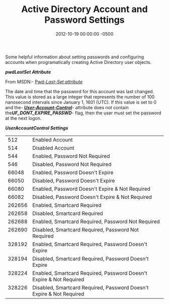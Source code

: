 ﻿---
layout: post
title:  Active Directory Account and Password Settings
date:   2012-10-19 00:00:00 -0500
categories: IT
---






Some helpful information about setting passwords and configuring accounts when programatically creating Active Directory user objects.



***pwdLastSet Attribute***

From MSDN:- <a href="http://msdn.microsoft.com/en-us/library/windows/desktop/ms679430(v=vs.85).aspx">Pwd-<em>Last</em>-<em>Set attribute</em></a>

The date and time that the password for this account was last changed. This value is stored as a large integer that represents the number of 100 nanosecond intervals since January 1, 1601 (UTC). If this value is set to 0 and the- <a href="http://msdn.microsoft.com/en-us/library/windows/desktop/ms680832(v=vs.85).aspx">***User-Account-Control***</a>- attribute does not contain the***UF_DONT_EXPIRE_PASSWD***- flag, then the user must set the password at the next logon.

***UserAccountControl Settings***
<table width="500" border="0" cellspacing="0" cellpadding="5">
<tbody>
<tr>
<td valign="top">512</td>
<td valign="top">Enabled Account</td>
</tr>
<tr>
<td valign="top">514</td>
<td valign="top">Disabled Account</td>
</tr>
<tr>
<td valign="top">544</td>
<td valign="top">Enabled, Password Not Required</td>
</tr>
<tr>
<td valign="top">546</td>
<td valign="top">Disabled, Password Not Required</td>
</tr>
<tr>
<td valign="top">66048</td>
<td valign="top">Enabled, Password Doesn't Expire</td>
</tr>
<tr>
<td valign="top">66050</td>
<td valign="top">Disabled, Password Doesn't Expire</td>
</tr>
<tr>
<td valign="top">66080</td>
<td valign="top">Enabled, Password Doesn't Expire &amp; Not Required</td>
</tr>
<tr>
<td valign="top">66082</td>
<td valign="top">Disabled, Password Doesn't Expire &amp; Not Required</td>
</tr>
<tr>
<td valign="top">262656</td>
<td valign="top">Enabled, Smartcard Required</td>
</tr>
<tr>
<td valign="top">262658</td>
<td valign="top">Disabled, Smartcard Required</td>
</tr>
<tr>
<td valign="top">262688</td>
<td valign="top">Enabled, Smartcard Required, Password Not Required</td>
</tr>
<tr>
<td valign="top">262690</td>
<td valign="top">Disabled, Smartcard Required, Password Not Required</td>
</tr>
<tr>
<td valign="top">328192</td>
<td valign="top">Enabled, Smartcard Required, Password Doesn't Expire</td>
</tr>
<tr>
<td valign="top">328194</td>
<td valign="top">Disabled, Smartcard Required, Password Doesn't Expire</td>
</tr>
<tr>
<td valign="top">328224</td>
<td valign="top">Enabled, Smartcard Required, Password Doesn't Expire &amp; Not Required</td>
</tr>
<tr>
<td valign="top">328226</td>
<td valign="top">Disabled, Smartcard Required, Password Doesn't Expire &amp; Not Required</td>
</tr>
</tbody>
</table>


